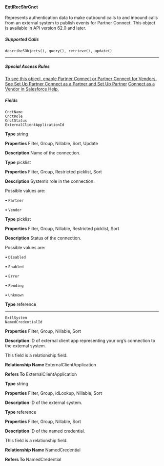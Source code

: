 #### ExtlRecShrCnct

Represents authentication data to make outbound calls to and inbound calls from an external system to publish events for Partner
Connect. This object is available in API version 62.0 and later.

##### Supported Calls
```
describeSObjects(), query(), retrieve(), update()

```

-----

##### Special Access Rules

[To see this object, enable Partner Connect or Partner Connect for Vendors. See Set Up Partner Connect as a Partner and Set Up Partner](https://help.salesforce.com/s/articleView?id=sf.prm_pc_setup_partner_parent.htm&language=en_US)
[Connect as a Vendor in Salesforce Help.](https://help.salesforce.com/s/articleView?id=sf.prm_pc_setup_vendor_parent.htm&language=en_US)

##### Fields

```
CnctName
CnctRole
CnctStatus
ExternalClientApplicationId

```

**Type**
string

**Properties**
Filter, Group, Nillable, Sort, Update

**Description**
Name of the connection.

**Type**
picklist

**Properties**
Filter, Group, Restricted picklist, Sort

**Description**
System’s role in the connection.

Possible values are:

**•** `Partner`

**•** `Vendor`

**Type**
picklist

**Properties**
Filter, Group, Nillable, Restricted picklist, Sort

**Description**
Status of the connection.

Possible values are:

**•** `Disabled`

**•** `Enabled`

**•** `Error`

**•** `Pending`

**•** `Unknown`

**Type**
reference


-----

```
ExtlSystem
NamedCredentialId

```

**Properties**
Filter, Group, Nillable, Sort

**Description**
ID of external client app representing your org’s connection to the external system.

This field is a relationship field.

**Relationship Name**
ExternalClientApplication

**Refers To**
ExternalClientApplication

**Type**
string

**Properties**
Filter, Group, idLookup, Nillable, Sort

**Description**
ID of the external system.

**Type**
reference

**Properties**
Filter, Group, Nillable, Sort

**Description**
ID of the named credential.

This field is a relationship field.

**Relationship Name**
NamedCredential

**Refers To**
NamedCredential

